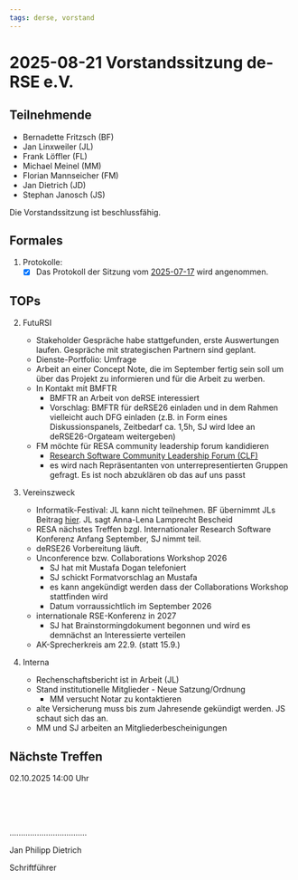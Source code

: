 ```yaml
---
tags: derse, vorstand
---
```

# 2025-08-21 Vorstandssitzung de-RSE e.V.

## Teilnehmende

- Bernadette Fritzsch (BF)
- Jan Linxweiler (JL)
- Frank Löffler (FL) 
- Michael Meinel (MM)
- Florian Mannseicher (FM)
- Jan Dietrich (JD)
- Stephan Janosch (JS)

Die Vorstandssitzung ist beschlussfähig.

## Formales

1. Protokolle:
    - [x] Das Protokoll der Sitzung vom [2025-07-17](https://github.com/DE-RSE/protokolle/blob/master/Vorstandssitzungen/2025/Protokoll-Vorstand-deRSE-2025-07-17.md) wird angenommen.

## TOPs

2. FutuRSI
    - Stakeholder Gespräche habe stattgefunden, erste Auswertungen laufen. Gespräche mit strategischen Partnern sind geplant.
    - Dienste-Portfolio: Umfrage 
    - Arbeit an einer Concept Note, die im September fertig sein soll um über das Projekt zu informieren und für die Arbeit zu werben.
    - In Kontakt mit BMFTR
        - BMFTR an Arbeit von deRSE interessiert
        - Vorschlag: BMFTR für deRSE26 einladen und in dem Rahmen vielleicht auch DFG einladen (z.B. in Form eines Diskussionspanels, Zeitbedarf ca. 1,5h, SJ wird Idee an deRSE26-Orgateam weitergeben)
    - FM möchte für RESA community leadership forum kandidieren
        - [Research Software Community Leadership Forum (CLF)](https://www.researchsoft.org/forums/community-leadership-forum/)
        - es wird nach Repräsentanten von unterrepresentierten Gruppen gefragt. Es ist noch abzuklären ob das auf uns passt
3. Vereinszweck
    - Informatik-Festival: JL kann nicht teilnehmen. BF übernimmt JLs Beitrag [hier](https://informatik2025.gi.de/programmuebersicht.html?params%5Bday%5D=2025-09-18&params%5Bevent_id%5D=1). JL sagt Anna-Lena Lamprecht Bescheid
    - RESA nächstes Treffen bzgl. Internationaler Research Software Konferenz Anfang September, SJ nimmt teil.
    - deRSE26 Vorbereitung läuft. 
    - Unconference bzw. Collaborations Workshop 2026
        - SJ hat mit Mustafa Dogan telefoniert
        - SJ schickt Formatvorschlag an Mustafa
        - es kann angekündigt werden dass der Collaborations Workshop stattfinden wird
        - Datum vorraussichtlich im September 2026
    - internationale RSE-Konferenz in 2027
        - SJ hat Brainstormingdokument begonnen und wird es demnächst an Interessierte verteilen
    - AK-Sprecherkreis am 22.9. (statt 15.9.)

4. Interna
    - Rechenschaftsbericht ist in Arbeit (JL) 
    - Stand institutionelle Mitglieder - Neue Satzung/Ordnung
        - MM versucht Notar zu kontaktieren
    - alte Versicherung muss bis zum Jahresende gekündigt werden. JS schaut sich das an.
    - MM und SJ arbeiten an Mitgliederbescheinigungen

## Nächste Treffen

02.10.2025 14:00 Uhr

<br />
<br />
<br />

..................................

Jan Philipp Dietrich

Schriftführer
